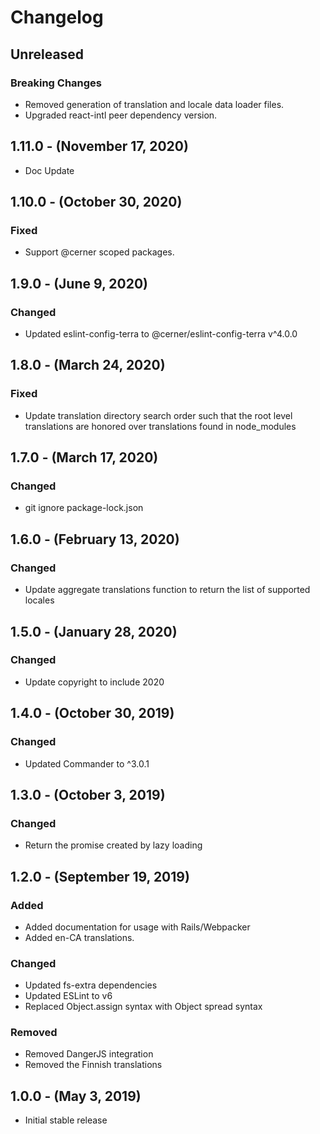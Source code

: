 Changelog
=========

Unreleased
----------

### Breaking Changes
* Removed generation of translation and locale data loader files.
* Upgraded react-intl peer dependency version.

1.11.0 - (November 17, 2020)
----------

* Doc Update

1.10.0 - (October 30, 2020)
----------
### Fixed
* Support @cerner scoped packages.

1.9.0 - (June 9, 2020)
----------
### Changed
* Updated eslint-config-terra to @cerner/eslint-config-terra v^4.0.0

1.8.0 - (March 24, 2020)
----------
### Fixed
* Update translation directory search order such that the root level translations are honored over translations found in node_modules

1.7.0 - (March 17, 2020)
----------
### Changed
* git ignore package-lock.json

1.6.0 - (February 13, 2020)
----------
### Changed
* Update aggregate translations function to return the list of supported locales

1.5.0 - (January 28, 2020)
----------
### Changed
* Update copyright to include 2020

1.4.0 - (October 30, 2019)
----------
### Changed
* Updated Commander to ^3.0.1

1.3.0 - (October 3, 2019)
----------
### Changed
* Return the promise created by lazy loading

1.2.0 - (September 19, 2019)
----------
### Added
* Added documentation for usage with Rails/Webpacker
* Added en-CA translations.

### Changed
* Updated fs-extra dependencies
* Updated ESLint to v6
* Replaced Object.assign syntax with Object spread syntax

### Removed
* Removed DangerJS integration
* Removed the Finnish translations

1.0.0 - (May 3, 2019)
----------
* Initial stable release
